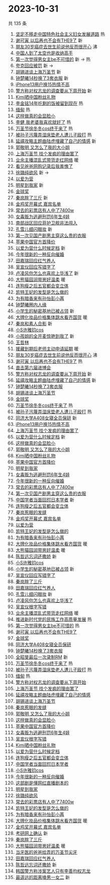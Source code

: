# 2023-10-31

共 135 条

<!-- BEGIN -->
<!-- 最后更新时间 Tue Oct 31 2023 02:16:36 GMT+0800 (China Standard Time) -->

1. [坚定不移走中国特色社会主义妇女发展道路](https://s.weibo.com//weibo?q=%23%E5%9D%9A%E5%AE%9A%E4%B8%8D%E7%A7%BB%E8%B5%B0%E4%B8%AD%E5%9B%BD%E7%89%B9%E8%89%B2%E7%A4%BE%E4%BC%9A%E4%B8%BB%E4%B9%89%E5%A6%87%E5%A5%B3%E5%8F%91%E5%B1%95%E9%81%93%E8%B7%AF%23&Refer=new_time)
   热
1. [谢可寅 以后再也不会有THE9了](https://s.weibo.com//weibo?q=%E8%B0%A2%E5%8F%AF%E5%AF%85%20%E4%BB%A5%E5%90%8E%E5%86%8D%E4%B9%9F%E4%B8%8D%E4%BC%9A%E6%9C%89THE9%E4%BA%86&t=31&band_rank=1&Refer=top)
   新
1. [朋友30岁癌症去世生前说他反而很开心](https://s.weibo.com//weibo?q=%23%E6%9C%8B%E5%8F%8B30%E5%B2%81%E7%99%8C%E7%97%87%E5%8E%BB%E4%B8%96%E7%94%9F%E5%89%8D%E8%AF%B4%E4%BB%96%E5%8F%8D%E8%80%8C%E5%BE%88%E5%BC%80%E5%BF%83%23&t=31&band_rank=2&Refer=top)
   沸
1. [中国人到了太空也是收纳高手](https://s.weibo.com//weibo?q=%23%E4%B8%AD%E5%9B%BD%E4%BA%BA%E5%88%B0%E4%BA%86%E5%A4%AA%E7%A9%BA%E4%B9%9F%E6%98%AF%E6%94%B6%E7%BA%B3%E9%AB%98%E6%89%8B%23&t=31&band_rank=3&Refer=top)
1. [第一次觉得男女主be不可惜的](https://s.weibo.com//weibo?q=%23%E7%AC%AC%E4%B8%80%E6%AC%A1%E8%A7%89%E5%BE%97%E7%94%B7%E5%A5%B3%E4%B8%BBbe%E4%B8%8D%E5%8F%AF%E6%83%9C%E7%9A%84%23&t=31&band_rank=4&Refer=top)
   新 -> 热
1. [夸克回应被罚](https://s.weibo.com//weibo?q=%23%E5%A4%B8%E5%85%8B%E5%9B%9E%E5%BA%94%E8%A2%AB%E7%BD%9A%23&t=31&band_rank=5&Refer=top)
   新 ->
1. [胡锡进谈上海万圣节](https://s.weibo.com//weibo?q=%23%E8%83%A1%E9%94%A1%E8%BF%9B%E8%B0%88%E4%B8%8A%E6%B5%B7%E4%B8%87%E5%9C%A3%E8%8A%82%23&t=31&band_rank=6&Refer=top)
   新
1. [钟楚曦14秒换了3套衣服](https://s.weibo.com//weibo?q=%23%E9%92%9F%E6%A5%9A%E6%9B%A614%E7%A7%92%E6%8D%A2%E4%BA%863%E5%A5%97%E8%A1%A3%E6%9C%8D%23&t=31&band_rank=7&Refer=top)
   新
1. [iPhone13用户换15热情不高](https://s.weibo.com//weibo?q=%23iPhone13%E7%94%A8%E6%88%B7%E6%8D%A215%E7%83%AD%E6%83%85%E4%B8%8D%E9%AB%98%23&t=31&band_rank=8&Refer=top)
1. [警方称对权志龙的调查要从下周开始](https://s.weibo.com//weibo?q=%23%E8%AD%A6%E6%96%B9%E7%A7%B0%E5%AF%B9%E6%9D%83%E5%BF%97%E9%BE%99%E7%9A%84%E8%B0%83%E6%9F%A5%E8%A6%81%E4%BB%8E%E4%B8%8B%E5%91%A8%E5%BC%80%E5%A7%8B%23&t=31&band_rank=9&Refer=top)
   新
1. [Kimi晒中国粉丝礼物](https://s.weibo.com//weibo?q=%23Kimi%E6%99%92%E4%B8%AD%E5%9B%BD%E7%B2%89%E4%B8%9D%E7%A4%BC%E7%89%A9%23&t=31&band_rank=10&Refer=top)
1. [李金铭14年吃剩的饭被留到现在](https://s.weibo.com//weibo?q=%23%E6%9D%8E%E9%87%91%E9%93%AD14%E5%B9%B4%E5%90%83%E5%89%A9%E7%9A%84%E9%A5%AD%E8%A2%AB%E7%95%99%E5%88%B0%E7%8E%B0%E5%9C%A8%23&t=31&band_rank=11&Refer=top)
   热
1. [缅甸](https://s.weibo.com//weibo?q=%E7%BC%85%E7%94%B8&t=31&band_rank=12&Refer=top)
   热
1. [这样做真的会显脸小](https://s.weibo.com//weibo?q=%E8%BF%99%E6%A0%B7%E5%81%9A%E7%9C%9F%E7%9A%84%E4%BC%9A%E6%98%BE%E8%84%B8%E5%B0%8F&t=31&band_rank=13&Refer=top)
1. [李健 我老婆我喜欢就好了](https://s.weibo.com//weibo?q=%E6%9D%8E%E5%81%A5%20%E6%88%91%E8%80%81%E5%A9%86%E6%88%91%E5%96%9C%E6%AC%A2%E5%B0%B1%E5%A5%BD%E4%BA%86&t=31&band_rank=14&Refer=top)
   热
1. [万圣节徐冬冬cos终于来了](https://s.weibo.com//weibo?q=%23%E4%B8%87%E5%9C%A3%E8%8A%82%E5%BE%90%E5%86%AC%E5%86%ACcos%E7%BB%88%E4%BA%8E%E6%9D%A5%E4%BA%86%23&t=31&band_rank=15&Refer=top)
   热
1. [被孙子污蔑弄湿床垫老人遭儿子殴打](https://s.weibo.com//weibo?q=%23%E8%A2%AB%E5%AD%99%E5%AD%90%E6%B1%A1%E8%94%91%E5%BC%84%E6%B9%BF%E5%BA%8A%E5%9E%AB%E8%80%81%E4%BA%BA%E9%81%AD%E5%84%BF%E5%AD%90%E6%AE%B4%E6%89%93%23&t=31&band_rank=16&Refer=top)
   热
1. [延禧攻略主题曲陆虎埋藏了自己的情感](https://s.weibo.com//weibo?q=%23%E5%BB%B6%E7%A6%A7%E6%94%BB%E7%95%A5%E4%B8%BB%E9%A2%98%E6%9B%B2%E9%99%86%E8%99%8E%E5%9F%8B%E8%97%8F%E4%BA%86%E8%87%AA%E5%B7%B1%E7%9A%84%E6%83%85%E6%84%9F%23&t=31&band_rank=17&Refer=top)
   新
1. [郭敬明 又怎么了我的大小姐](https://s.weibo.com//weibo?q=%E9%83%AD%E6%95%AC%E6%98%8E%20%E5%8F%88%E6%80%8E%E4%B9%88%E4%BA%86%E6%88%91%E7%9A%84%E5%A4%A7%E5%B0%8F%E5%A7%90&t=31&band_rank=18&Refer=top)
1. [上海万圣节 找个发疯的理由罢了](https://s.weibo.com//weibo?q=%E4%B8%8A%E6%B5%B7%E4%B8%87%E5%9C%A3%E8%8A%82%20%E6%89%BE%E4%B8%AA%E5%8F%91%E7%96%AF%E7%9A%84%E7%90%86%E7%94%B1%E7%BD%A2%E4%BA%86&t=31&band_rank=19&Refer=top)
1. [业余主播混乱式带货走红网络](https://s.weibo.com//weibo?q=%23%E4%B8%9A%E4%BD%99%E4%B8%BB%E6%92%AD%E6%B7%B7%E4%B9%B1%E5%BC%8F%E5%B8%A6%E8%B4%A7%E8%B5%B0%E7%BA%A2%E7%BD%91%E7%BB%9C%23&t=31&band_rank=20&Refer=top)
   暖
1. [看见爸爸网购记录后我羞愧了](https://s.weibo.com//weibo?q=%23%E7%9C%8B%E8%A7%81%E7%88%B8%E7%88%B8%E7%BD%91%E8%B4%AD%E8%AE%B0%E5%BD%95%E5%90%8E%E6%88%91%E7%BE%9E%E6%84%A7%E4%BA%86%23&t=31&band_rank=21&Refer=top)
1. [徐璐纯欲风](https://s.weibo.com//weibo?q=%23%E5%BE%90%E7%92%90%E7%BA%AF%E6%AC%B2%E9%A3%8E%23&t=31&band_rank=22&Refer=top)
   新 ->
1. [以爱为营](https://s.weibo.com//weibo?q=%E4%BB%A5%E7%88%B1%E4%B8%BA%E8%90%A5&t=31&band_rank=23&Refer=top)
1. [明星到我家](https://s.weibo.com//weibo?q=%E6%98%8E%E6%98%9F%E5%88%B0%E6%88%91%E5%AE%B6&t=31&band_rank=24&Refer=top)
   新
1. [金球奖](https://s.weibo.com//weibo?q=%E9%87%91%E7%90%83%E5%A5%96&t=31&band_rank=25&Refer=top)
1. [秦岚胖了三斤](https://s.weibo.com//weibo?q=%23%E7%A7%A6%E5%B2%9A%E8%83%96%E4%BA%86%E4%B8%89%E6%96%A4%23&t=31&band_rank=26&Refer=top)
   新
1. [金鸡奖开幕式 嘉宾名单](https://s.weibo.com//weibo?q=%E9%87%91%E9%B8%A1%E5%A5%96%E5%BC%80%E5%B9%95%E5%BC%8F%20%E5%98%89%E5%AE%BE%E5%90%8D%E5%8D%95&t=31&band_rank=27&Refer=top)
1. [常去的彩票店有人中了7400w](https://s.weibo.com//weibo?q=%23%E5%B8%B8%E5%8E%BB%E7%9A%84%E5%BD%A9%E7%A5%A8%E5%BA%97%E6%9C%89%E4%BA%BA%E4%B8%AD%E4%BA%867400w%23&t=31&band_rank=28&Refer=top)
1. [女毒贩为逃避刑罚6年生4娃](https://s.weibo.com//weibo?q=%23%E5%A5%B3%E6%AF%92%E8%B4%A9%E4%B8%BA%E9%80%83%E9%81%BF%E5%88%91%E7%BD%9A6%E5%B9%B4%E7%94%9F4%E5%A8%83%23&t=31&band_rank=29&Refer=top)
1. [南部战区回应菲护卫舰非法闯入](https://s.weibo.com//weibo?q=%23%E5%8D%97%E9%83%A8%E6%88%98%E5%8C%BA%E5%9B%9E%E5%BA%94%E8%8F%B2%E6%8A%A4%E5%8D%AB%E8%88%B0%E9%9D%9E%E6%B3%95%E9%97%AF%E5%85%A5%23&t=31&band_rank=30&Refer=top)
1. [孔雪儿细闪眼妆](https://s.weibo.com//weibo?q=%23%E5%AD%94%E9%9B%AA%E5%84%BF%E7%BB%86%E9%97%AA%E7%9C%BC%E5%A6%86%23&t=31&band_rank=31&Refer=top)
   新
1. [第一次见国产剧男主穿这么贵的衣服](https://s.weibo.com//weibo?q=%23%E7%AC%AC%E4%B8%80%E6%AC%A1%E8%A7%81%E5%9B%BD%E4%BA%A7%E5%89%A7%E7%94%B7%E4%B8%BB%E7%A9%BF%E8%BF%99%E4%B9%88%E8%B4%B5%E7%9A%84%E8%A1%A3%E6%9C%8D%23&t=31&band_rank=32&Refer=top)
1. [苹果中国官方首降价](https://s.weibo.com//weibo?q=%23%E8%8B%B9%E6%9E%9C%E4%B8%AD%E5%9B%BD%E5%AE%98%E6%96%B9%E9%A6%96%E9%99%8D%E4%BB%B7%23&t=31&band_rank=33&Refer=top)
1. [以爱为营什么时候定档](https://s.weibo.com//weibo?q=%E4%BB%A5%E7%88%B1%E4%B8%BA%E8%90%A5%E4%BB%80%E4%B9%88%E6%97%B6%E5%80%99%E5%AE%9A%E6%A1%A3&t=31&band_rank=34&Refer=top)
   新
1. [今年很新的一种反向催婚](https://s.weibo.com//weibo?q=%23%E4%BB%8A%E5%B9%B4%E5%BE%88%E6%96%B0%E7%9A%84%E4%B8%80%E7%A7%8D%E5%8F%8D%E5%90%91%E5%82%AC%E5%A9%9A%23&t=31&band_rank=35&Refer=top)
1. [田嘉瑞回应红气养人](https://s.weibo.com//weibo?q=%23%E7%94%B0%E5%98%89%E7%91%9E%E5%9B%9E%E5%BA%94%E7%BA%A2%E6%B0%94%E5%85%BB%E4%BA%BA%23&t=31&band_rank=36&Refer=top)
1. [吴宣仪回应写错字了](https://s.weibo.com//weibo?q=%23%E5%90%B4%E5%AE%A3%E4%BB%AA%E5%9B%9E%E5%BA%94%E5%86%99%E9%94%99%E5%AD%97%E4%BA%86%23&t=31&band_rank=37&Refer=top)
1. [卢凌风你怎么也喜欢上华浅了](https://s.weibo.com//weibo?q=%23%E5%8D%A2%E5%87%8C%E9%A3%8E%E4%BD%A0%E6%80%8E%E4%B9%88%E4%B9%9F%E5%96%9C%E6%AC%A2%E4%B8%8A%E5%8D%8E%E6%B5%85%E4%BA%86%23&t=31&band_rank=38&Refer=top)
   新
1. [大熊猫园润带崽好温柔](https://s.weibo.com//weibo?q=%23%E5%A4%A7%E7%86%8A%E7%8C%AB%E5%9B%AD%E6%B6%A6%E5%B8%A6%E5%B4%BD%E5%A5%BD%E6%B8%A9%E6%9F%94%23&t=31&band_rank=39&Refer=top)
   暖
1. [连狗瘦之后五官都会变立体](https://s.weibo.com//weibo?q=%23%E8%BF%9E%E7%8B%97%E7%98%A6%E4%B9%8B%E5%90%8E%E4%BA%94%E5%AE%98%E9%83%BD%E4%BC%9A%E5%8F%98%E7%AB%8B%E4%BD%93%23&t=31&band_rank=40&Refer=top)
1. [凯特王妃的发型是怎么做的](https://s.weibo.com//weibo?q=%23%E5%87%AF%E7%89%B9%E7%8E%8B%E5%A6%83%E7%9A%84%E5%8F%91%E5%9E%8B%E6%98%AF%E6%80%8E%E4%B9%88%E5%81%9A%E7%9A%84%23&t=31&band_rank=41&Refer=top)
1. [为有暗香来有孙怡彭小苒](https://s.weibo.com//weibo?q=%23%E4%B8%BA%E6%9C%89%E6%9A%97%E9%A6%99%E6%9D%A5%E6%9C%89%E5%AD%99%E6%80%A1%E5%BD%AD%E5%B0%8F%E8%8B%92%23&t=31&band_rank=42&Refer=top)
1. [钟楚曦圈内人缘](https://s.weibo.com//weibo?q=%23%E9%92%9F%E6%A5%9A%E6%9B%A6%E5%9C%88%E5%86%85%E4%BA%BA%E7%BC%98%23&t=31&band_rank=43&Refer=top)
1. [小学生的秘密基地已被占领](https://s.weibo.com//weibo?q=%23%E5%B0%8F%E5%AD%A6%E7%94%9F%E7%9A%84%E7%A7%98%E5%AF%86%E5%9F%BA%E5%9C%B0%E5%B7%B2%E8%A2%AB%E5%8D%A0%E9%A2%86%23&t=31&band_rank=44&Refer=top)
   新
1. [大牌化妆品价格集体跳水看齐国货](https://s.weibo.com//weibo?q=%23%E5%A4%A7%E7%89%8C%E5%8C%96%E5%A6%86%E5%93%81%E4%BB%B7%E6%A0%BC%E9%9B%86%E4%BD%93%E8%B7%B3%E6%B0%B4%E7%9C%8B%E9%BD%90%E5%9B%BD%E8%B4%A7%23&t=31&band_rank=45&Refer=top)
   暖
1. [秦岚和素人合影](https://s.weibo.com//weibo?q=%23%E7%A7%A6%E5%B2%9A%E5%92%8C%E7%B4%A0%E4%BA%BA%E5%90%88%E5%BD%B1%23&t=31&band_rank=46&Refer=top)
   新
1. [小S许雅钧cos](https://s.weibo.com//weibo?q=%E5%B0%8FS%E8%AE%B8%E9%9B%85%E9%92%A7cos&t=31&band_rank=47&Refer=top)
1. [小孩姐的全开麦惊艳到我了](https://s.weibo.com//weibo?q=%23%E5%B0%8F%E5%AD%A9%E5%A7%90%E7%9A%84%E5%85%A8%E5%BC%80%E9%BA%A6%E6%83%8A%E8%89%B3%E5%88%B0%E6%88%91%E4%BA%86%23&t=31&band_rank=48&Refer=top)
   新
1. [王哲林](https://s.weibo.com//weibo?q=%E7%8E%8B%E5%93%B2%E6%9E%97&t=31&band_rank=49&Refer=top)
1. [援藏到期后老师主动申请延期](https://s.weibo.com//weibo?q=%23%E6%8F%B4%E8%97%8F%E5%88%B0%E6%9C%9F%E5%90%8E%E8%80%81%E5%B8%88%E4%B8%BB%E5%8A%A8%E7%94%B3%E8%AF%B7%E5%BB%B6%E6%9C%9F%23&t=31&band_rank=50&Refer=top)
   暖
1. [朋友30岁癌症去世生前说他反而很开心](https://s.weibo.com//weibo?q=%23%E6%9C%8B%E5%8F%8B30%E5%B2%81%E7%99%8C%E7%97%87%E5%8E%BB%E4%B8%96%E7%94%9F%E5%89%8D%E8%AF%B4%E4%BB%96%E5%8F%8D%E8%80%8C%E5%BE%88%E5%BC%80%E5%BF%83%23&t=31&band_rank=1&Refer=top)
   沸
1. [谢可寅 以后再也不会有THE9了](https://s.weibo.com//weibo?q=%E8%B0%A2%E5%8F%AF%E5%AF%85%20%E4%BB%A5%E5%90%8E%E5%86%8D%E4%B9%9F%E4%B8%8D%E4%BC%9A%E6%9C%89THE9%E4%BA%86&t=31&band_rank=2&Refer=top)
   热
1. [直击第六届进博会](https://s.weibo.com//weibo?q=%23%E7%9B%B4%E5%87%BB%E7%AC%AC%E5%85%AD%E5%B1%8A%E8%BF%9B%E5%8D%9A%E4%BC%9A%23&t=31&band_rank=3&Refer=top)
1. [警方称对权志龙的调查要从下周开始](https://s.weibo.com//weibo?q=%23%E8%AD%A6%E6%96%B9%E7%A7%B0%E5%AF%B9%E6%9D%83%E5%BF%97%E9%BE%99%E7%9A%84%E8%B0%83%E6%9F%A5%E8%A6%81%E4%BB%8E%E4%B8%8B%E5%91%A8%E5%BC%80%E5%A7%8B%23&t=31&band_rank=6&Refer=top)
   新
1. [延禧攻略主题曲陆虎埋藏了自己的情感](https://s.weibo.com//weibo?q=%23%E5%BB%B6%E7%A6%A7%E6%94%BB%E7%95%A5%E4%B8%BB%E9%A2%98%E6%9B%B2%E9%99%86%E8%99%8E%E5%9F%8B%E8%97%8F%E4%BA%86%E8%87%AA%E5%B7%B1%E7%9A%84%E6%83%85%E6%84%9F%23&t=31&band_rank=7&Refer=top)
   新
1. [钟楚曦14秒换了3套衣服](https://s.weibo.com//weibo?q=%23%E9%92%9F%E6%A5%9A%E6%9B%A614%E7%A7%92%E6%8D%A2%E4%BA%863%E5%A5%97%E8%A1%A3%E6%9C%8D%23&t=31&band_rank=8&Refer=top)
1. [胡锡进谈上海万圣节](https://s.weibo.com//weibo?q=%23%E8%83%A1%E9%94%A1%E8%BF%9B%E8%B0%88%E4%B8%8A%E6%B5%B7%E4%B8%87%E5%9C%A3%E8%8A%82%23&t=31&band_rank=9&Refer=top)
1. [金球奖](https://s.weibo.com//weibo?q=%E9%87%91%E7%90%83%E5%A5%96&t=31&band_rank=10&Refer=top)
1. [万圣节徐冬冬cos终于来了](https://s.weibo.com//weibo?q=%23%E4%B8%87%E5%9C%A3%E8%8A%82%E5%BE%90%E5%86%AC%E5%86%ACcos%E7%BB%88%E4%BA%8E%E6%9D%A5%E4%BA%86%23&t=31&band_rank=13&Refer=top)
   热
1. [被孙子污蔑弄湿床垫老人遭儿子殴打](https://s.weibo.com//weibo?q=%23%E8%A2%AB%E5%AD%99%E5%AD%90%E6%B1%A1%E8%94%91%E5%BC%84%E6%B9%BF%E5%BA%8A%E5%9E%AB%E8%80%81%E4%BA%BA%E9%81%AD%E5%84%BF%E5%AD%90%E6%AE%B4%E6%89%93%23&t=31&band_rank=15&Refer=top)
   热
1. [同济大学A408女寝全员保研](https://s.weibo.com//weibo?q=%23%E5%90%8C%E6%B5%8E%E5%A4%A7%E5%AD%A6A408%E5%A5%B3%E5%AF%9D%E5%85%A8%E5%91%98%E4%BF%9D%E7%A0%94%23&t=31&band_rank=16&Refer=top)
   新
1. [iPhone13用户换15热情不高](https://s.weibo.com//weibo?q=%23iPhone13%E7%94%A8%E6%88%B7%E6%8D%A215%E7%83%AD%E6%83%85%E4%B8%8D%E9%AB%98%23&t=31&band_rank=17&Refer=top)
1. [上海万圣节 找个发疯的理由罢了](https://s.weibo.com//weibo?q=%E4%B8%8A%E6%B5%B7%E4%B8%87%E5%9C%A3%E8%8A%82%20%E6%89%BE%E4%B8%AA%E5%8F%91%E7%96%AF%E7%9A%84%E7%90%86%E7%94%B1%E7%BD%A2%E4%BA%86&t=31&band_rank=18&Refer=top)
1. [以爱为营什么时候定档](https://s.weibo.com//weibo?q=%E4%BB%A5%E7%88%B1%E4%B8%BA%E8%90%A5%E4%BB%80%E4%B9%88%E6%97%B6%E5%80%99%E5%AE%9A%E6%A1%A3&t=31&band_rank=19&Refer=top)
   新
1. [这样做真的会显脸小](https://s.weibo.com//weibo?q=%E8%BF%99%E6%A0%B7%E5%81%9A%E7%9C%9F%E7%9A%84%E4%BC%9A%E6%98%BE%E8%84%B8%E5%B0%8F&t=31&band_rank=20&Refer=top)
1. [郭敬明 又怎么了我的大小姐](https://s.weibo.com//weibo?q=%E9%83%AD%E6%95%AC%E6%98%8E%20%E5%8F%88%E6%80%8E%E4%B9%88%E4%BA%86%E6%88%91%E7%9A%84%E5%A4%A7%E5%B0%8F%E5%A7%90&t=31&band_rank=23&Refer=top)
1. [Kimi晒中国粉丝礼物](https://s.weibo.com//weibo?q=%23Kimi%E6%99%92%E4%B8%AD%E5%9B%BD%E7%B2%89%E4%B8%9D%E7%A4%BC%E7%89%A9%23&t=31&band_rank=24&Refer=top)
1. [苹果中国官方首降价](https://s.weibo.com//weibo?q=%23%E8%8B%B9%E6%9E%9C%E4%B8%AD%E5%9B%BD%E5%AE%98%E6%96%B9%E9%A6%96%E9%99%8D%E4%BB%B7%23&t=31&band_rank=25&Refer=top)
1. [明星到我家](https://s.weibo.com//weibo?q=%E6%98%8E%E6%98%9F%E5%88%B0%E6%88%91%E5%AE%B6&t=31&band_rank=26&Refer=top)
1. [女毒贩为逃避刑罚6年生4娃](https://s.weibo.com//weibo?q=%23%E5%A5%B3%E6%AF%92%E8%B4%A9%E4%B8%BA%E9%80%83%E9%81%BF%E5%88%91%E7%BD%9A6%E5%B9%B4%E7%94%9F4%E5%A8%83%23&t=31&band_rank=27&Refer=top)
1. [今年很新的一种反向催婚](https://s.weibo.com//weibo?q=%23%E4%BB%8A%E5%B9%B4%E5%BE%88%E6%96%B0%E7%9A%84%E4%B8%80%E7%A7%8D%E5%8F%8D%E5%90%91%E5%82%AC%E5%A9%9A%23&t=31&band_rank=28&Refer=top)
1. [常去的彩票店有人中了7400w](https://s.weibo.com//weibo?q=%23%E5%B8%B8%E5%8E%BB%E7%9A%84%E5%BD%A9%E7%A5%A8%E5%BA%97%E6%9C%89%E4%BA%BA%E4%B8%AD%E4%BA%867400w%23&t=31&band_rank=29&Refer=top)
1. [第一次见国产剧男主穿这么贵的衣服](https://s.weibo.com//weibo?q=%23%E7%AC%AC%E4%B8%80%E6%AC%A1%E8%A7%81%E5%9B%BD%E4%BA%A7%E5%89%A7%E7%94%B7%E4%B8%BB%E7%A9%BF%E8%BF%99%E4%B9%88%E8%B4%B5%E7%9A%84%E8%A1%A3%E6%9C%8D%23&t=31&band_rank=31&Refer=top)
1. [中国学者当面回怼日本学者](https://s.weibo.com//weibo?q=%23%E4%B8%AD%E5%9B%BD%E5%AD%A6%E8%80%85%E5%BD%93%E9%9D%A2%E5%9B%9E%E6%80%BC%E6%97%A5%E6%9C%AC%E5%AD%A6%E8%80%85%23&t=31&band_rank=32&Refer=top)
   新
1. [连狗瘦之后五官都会变立体](https://s.weibo.com//weibo?q=%23%E8%BF%9E%E7%8B%97%E7%98%A6%E4%B9%8B%E5%90%8E%E4%BA%94%E5%AE%98%E9%83%BD%E4%BC%9A%E5%8F%98%E7%AB%8B%E4%BD%93%23&t=31&band_rank=33&Refer=top)
1. [秦岚惹眼的发缝](https://s.weibo.com//weibo?q=%E7%A7%A6%E5%B2%9A%E6%83%B9%E7%9C%BC%E7%9A%84%E5%8F%91%E7%BC%9D&t=31&band_rank=34&Refer=top)
1. [金鸡奖开幕式 嘉宾名单](https://s.weibo.com//weibo?q=%E9%87%91%E9%B8%A1%E5%A5%96%E5%BC%80%E5%B9%95%E5%BC%8F%20%E5%98%89%E5%AE%BE%E5%90%8D%E5%8D%95&t=31&band_rank=35&Refer=top)
1. [以爱为营](https://s.weibo.com//weibo?q=%E4%BB%A5%E7%88%B1%E4%B8%BA%E8%90%A5&t=31&band_rank=36&Refer=top)
1. [凯特王妃的发型是怎么做的](https://s.weibo.com//weibo?q=%23%E5%87%AF%E7%89%B9%E7%8E%8B%E5%A6%83%E7%9A%84%E5%8F%91%E5%9E%8B%E6%98%AF%E6%80%8E%E4%B9%88%E5%81%9A%E7%9A%84%23&t=31&band_rank=37&Refer=top)
1. [为有暗香来有孙怡彭小苒](https://s.weibo.com//weibo?q=%23%E4%B8%BA%E6%9C%89%E6%9A%97%E9%A6%99%E6%9D%A5%E6%9C%89%E5%AD%99%E6%80%A1%E5%BD%AD%E5%B0%8F%E8%8B%92%23&t=31&band_rank=38&Refer=top)
1. [大牌化妆品价格集体跳水看齐国货](https://s.weibo.com//weibo?q=%23%E5%A4%A7%E7%89%8C%E5%8C%96%E5%A6%86%E5%93%81%E4%BB%B7%E6%A0%BC%E9%9B%86%E4%BD%93%E8%B7%B3%E6%B0%B4%E7%9C%8B%E9%BD%90%E5%9B%BD%E8%B4%A7%23&t=31&band_rank=39&Refer=top)
   暖
1. [大熊猫园润带崽好温柔](https://s.weibo.com//weibo?q=%23%E5%A4%A7%E7%86%8A%E7%8C%AB%E5%9B%AD%E6%B6%A6%E5%B8%A6%E5%B4%BD%E5%A5%BD%E6%B8%A9%E6%9F%94%23&t=31&band_rank=40&Refer=top)
   暖
1. [陈哲远忘词还撒娇](https://s.weibo.com//weibo?q=%23%E9%99%88%E5%93%B2%E8%BF%9C%E5%BF%98%E8%AF%8D%E8%BF%98%E6%92%92%E5%A8%87%23&t=31&band_rank=41&Refer=top)
   新
1. [小S许雅钧cos](https://s.weibo.com//weibo?q=%E5%B0%8FS%E8%AE%B8%E9%9B%85%E9%92%A7cos&t=31&band_rank=42&Refer=top)
1. [小学生的秘密基地已被占领](https://s.weibo.com//weibo?q=%23%E5%B0%8F%E5%AD%A6%E7%94%9F%E7%9A%84%E7%A7%98%E5%AF%86%E5%9F%BA%E5%9C%B0%E5%B7%B2%E8%A2%AB%E5%8D%A0%E9%A2%86%23&t=31&band_rank=43&Refer=top)
   新
1. [吴宣仪回应写错字了](https://s.weibo.com//weibo?q=%23%E5%90%B4%E5%AE%A3%E4%BB%AA%E5%9B%9E%E5%BA%94%E5%86%99%E9%94%99%E5%AD%97%E4%BA%86%23&t=31&band_rank=44&Refer=top)
1. [秦岚胖了三斤](https://s.weibo.com//weibo?q=%23%E7%A7%A6%E5%B2%9A%E8%83%96%E4%BA%86%E4%B8%89%E6%96%A4%23&t=31&band_rank=45&Refer=top)
1. [田嘉瑞回应红气养人](https://s.weibo.com//weibo?q=%23%E7%94%B0%E5%98%89%E7%91%9E%E5%9B%9E%E5%BA%94%E7%BA%A2%E6%B0%94%E5%85%BB%E4%BA%BA%23&t=31&band_rank=46&Refer=top)
1. [孔雪儿细闪眼妆](https://s.weibo.com//weibo?q=%23%E5%AD%94%E9%9B%AA%E5%84%BF%E7%BB%86%E9%97%AA%E7%9C%BC%E5%A6%86%23&t=31&band_rank=47&Refer=top)
   新
1. [卢凌风你怎么也喜欢上华浅了](https://s.weibo.com//weibo?q=%23%E5%8D%A2%E5%87%8C%E9%A3%8E%E4%BD%A0%E6%80%8E%E4%B9%88%E4%B9%9F%E5%96%9C%E6%AC%A2%E4%B8%8A%E5%8D%8E%E6%B5%85%E4%BA%86%23&t=31&band_rank=48&Refer=top)
1. [吴宣仪根字写错](https://s.weibo.com//weibo?q=%23%E5%90%B4%E5%AE%A3%E4%BB%AA%E6%A0%B9%E5%AD%97%E5%86%99%E9%94%99%23&t=31&band_rank=49&Refer=top)
1. [业余主播混乱式带货走红网络](https://s.weibo.com//weibo?q=%23%E4%B8%9A%E4%BD%99%E4%B8%BB%E6%92%AD%E6%B7%B7%E4%B9%B1%E5%BC%8F%E5%B8%A6%E8%B4%A7%E8%B5%B0%E7%BA%A2%E7%BD%91%E7%BB%9C%23&t=31&band_rank=50&Refer=top)
   暖
1. [推进新时代党的民族工作高质量发展](https://s.weibo.com//weibo?q=%23%E6%8E%A8%E8%BF%9B%E6%96%B0%E6%97%B6%E4%BB%A3%E5%85%9A%E7%9A%84%E6%B0%91%E6%97%8F%E5%B7%A5%E4%BD%9C%E9%AB%98%E8%B4%A8%E9%87%8F%E5%8F%91%E5%B1%95%23&Refer=new_time)
   热
1. [第一次觉得男女主be不可惜的](https://s.weibo.com//weibo?q=%23%E7%AC%AC%E4%B8%80%E6%AC%A1%E8%A7%89%E5%BE%97%E7%94%B7%E5%A5%B3%E4%B8%BBbe%E4%B8%8D%E5%8F%AF%E6%83%9C%E7%9A%84%23&t=31&band_rank=2&Refer=top)
   热
1. [谢可寅 以后再也不会有THE9了](https://s.weibo.com//weibo?q=%E8%B0%A2%E5%8F%AF%E5%AF%85%20%E4%BB%A5%E5%90%8E%E5%86%8D%E4%B9%9F%E4%B8%8D%E4%BC%9A%E6%9C%89THE9%E4%BA%86&t=31&band_rank=4&Refer=top)
1. [金球奖](https://s.weibo.com//weibo?q=%E9%87%91%E7%90%83%E5%A5%96&t=31&band_rank=6&Refer=top)
1. [同济大学A408女寝全员保研](https://s.weibo.com//weibo?q=%23%E5%90%8C%E6%B5%8E%E5%A4%A7%E5%AD%A6A408%E5%A5%B3%E5%AF%9D%E5%85%A8%E5%91%98%E4%BF%9D%E7%A0%94%23&t=31&band_rank=7&Refer=top)
1. [钟楚曦14秒换了3套衣服](https://s.weibo.com//weibo?q=%23%E9%92%9F%E6%A5%9A%E6%9B%A614%E7%A7%92%E6%8D%A2%E4%BA%863%E5%A5%97%E8%A1%A3%E6%9C%8D%23&t=31&band_rank=9&Refer=top)
1. [全昭旻最后一次录制RM](https://s.weibo.com//weibo?q=%23%E5%85%A8%E6%98%AD%E6%97%BB%E6%9C%80%E5%90%8E%E4%B8%80%E6%AC%A1%E5%BD%95%E5%88%B6RM%23&t=31&band_rank=10&Refer=top)
   新
1. [万圣节徐冬冬cos终于来了](https://s.weibo.com//weibo?q=%23%E4%B8%87%E5%9C%A3%E8%8A%82%E5%BE%90%E5%86%AC%E5%86%ACcos%E7%BB%88%E4%BA%8E%E6%9D%A5%E4%BA%86%23&t=31&band_rank=12&Refer=top)
   热
1. [被孙子污蔑弄湿床垫老人遭儿子殴打](https://s.weibo.com//weibo?q=%23%E8%A2%AB%E5%AD%99%E5%AD%90%E6%B1%A1%E8%94%91%E5%BC%84%E6%B9%BF%E5%BA%8A%E5%9E%AB%E8%80%81%E4%BA%BA%E9%81%AD%E5%84%BF%E5%AD%90%E6%AE%B4%E6%89%93%23&t=31&band_rank=13&Refer=top)
   热
1. [缅甸](https://s.weibo.com//weibo?q=%E7%BC%85%E7%94%B8&t=31&band_rank=15&Refer=top)
   热
1. [警方称对权志龙的调查要从下周开始](https://s.weibo.com//weibo?q=%23%E8%AD%A6%E6%96%B9%E7%A7%B0%E5%AF%B9%E6%9D%83%E5%BF%97%E9%BE%99%E7%9A%84%E8%B0%83%E6%9F%A5%E8%A6%81%E4%BB%8E%E4%B8%8B%E5%91%A8%E5%BC%80%E5%A7%8B%23&t=31&band_rank=16&Refer=top)
1. [上海万圣节 找个发疯的理由罢了](https://s.weibo.com//weibo?q=%E4%B8%8A%E6%B5%B7%E4%B8%87%E5%9C%A3%E8%8A%82%20%E6%89%BE%E4%B8%AA%E5%8F%91%E7%96%AF%E7%9A%84%E7%90%86%E7%94%B1%E7%BD%A2%E4%BA%86&t=31&band_rank=17&Refer=top)
1. [延禧攻略主题曲陆虎埋藏了自己的情感](https://s.weibo.com//weibo?q=%23%E5%BB%B6%E7%A6%A7%E6%94%BB%E7%95%A5%E4%B8%BB%E9%A2%98%E6%9B%B2%E9%99%86%E8%99%8E%E5%9F%8B%E8%97%8F%E4%BA%86%E8%87%AA%E5%B7%B1%E7%9A%84%E6%83%85%E6%84%9F%23&t=31&band_rank=18&Refer=top)
1. [胡锡进谈上海万圣节](https://s.weibo.com//weibo?q=%23%E8%83%A1%E9%94%A1%E8%BF%9B%E8%B0%88%E4%B8%8A%E6%B5%B7%E4%B8%87%E5%9C%A3%E8%8A%82%23&t=31&band_rank=19&Refer=top)
1. [秦岚惹眼的发缝](https://s.weibo.com//weibo?q=%E7%A7%A6%E5%B2%9A%E6%83%B9%E7%9C%BC%E7%9A%84%E5%8F%91%E7%BC%9D&t=31&band_rank=20&Refer=top)
1. [郭敬明 又怎么了我的大小姐](https://s.weibo.com//weibo?q=%E9%83%AD%E6%95%AC%E6%98%8E%20%E5%8F%88%E6%80%8E%E4%B9%88%E4%BA%86%E6%88%91%E7%9A%84%E5%A4%A7%E5%B0%8F%E5%A7%90&t=31&band_rank=22&Refer=top)
1. [这样做真的会显脸小](https://s.weibo.com//weibo?q=%E8%BF%99%E6%A0%B7%E5%81%9A%E7%9C%9F%E7%9A%84%E4%BC%9A%E6%98%BE%E8%84%B8%E5%B0%8F&t=31&band_rank=23&Refer=top)
1. [苹果中国官方首降价](https://s.weibo.com//weibo?q=%23%E8%8B%B9%E6%9E%9C%E4%B8%AD%E5%9B%BD%E5%AE%98%E6%96%B9%E9%A6%96%E9%99%8D%E4%BB%B7%23&t=31&band_rank=24&Refer=top)
1. [女毒贩为逃避刑罚6年生4娃](https://s.weibo.com//weibo?q=%23%E5%A5%B3%E6%AF%92%E8%B4%A9%E4%B8%BA%E9%80%83%E9%81%BF%E5%88%91%E7%BD%9A6%E5%B9%B4%E7%94%9F4%E5%A8%83%23&t=31&band_rank=25&Refer=top)
1. [吴宣仪根字写错](https://s.weibo.com//weibo?q=%23%E5%90%B4%E5%AE%A3%E4%BB%AA%E6%A0%B9%E5%AD%97%E5%86%99%E9%94%99%23&t=31&band_rank=26&Refer=top)
1. [Kimi晒中国粉丝礼物](https://s.weibo.com//weibo?q=%23Kimi%E6%99%92%E4%B8%AD%E5%9B%BD%E7%B2%89%E4%B8%9D%E7%A4%BC%E7%89%A9%23&t=31&band_rank=27&Refer=top)
1. [以爱为营什么时候定档](https://s.weibo.com//weibo?q=%E4%BB%A5%E7%88%B1%E4%B8%BA%E8%90%A5%E4%BB%80%E4%B9%88%E6%97%B6%E5%80%99%E5%AE%9A%E6%A1%A3&t=31&band_rank=28&Refer=top)
1. [连狗瘦之后五官都会变立体](https://s.weibo.com//weibo?q=%23%E8%BF%9E%E7%8B%97%E7%98%A6%E4%B9%8B%E5%90%8E%E4%BA%94%E5%AE%98%E9%83%BD%E4%BC%9A%E5%8F%98%E7%AB%8B%E4%BD%93%23&t=31&band_rank=29&Refer=top)
1. [中国学者当面回怼日本学者](https://s.weibo.com//weibo?q=%23%E4%B8%AD%E5%9B%BD%E5%AD%A6%E8%80%85%E5%BD%93%E9%9D%A2%E5%9B%9E%E6%80%BC%E6%97%A5%E6%9C%AC%E5%AD%A6%E8%80%85%23&t=31&band_rank=31&Refer=top)
1. [小S许雅钧cos](https://s.weibo.com//weibo?q=%E5%B0%8FS%E8%AE%B8%E9%9B%85%E9%92%A7cos&t=31&band_rank=33&Refer=top)
1. [今年很新的一种反向催婚](https://s.weibo.com//weibo?q=%23%E4%BB%8A%E5%B9%B4%E5%BE%88%E6%96%B0%E7%9A%84%E4%B8%80%E7%A7%8D%E5%8F%8D%E5%90%91%E5%82%AC%E5%A9%9A%23&t=31&band_rank=34&Refer=top)
1. [这部剧是懂网红直播剧本的](https://s.weibo.com//weibo?q=%23%E8%BF%99%E9%83%A8%E5%89%A7%E6%98%AF%E6%87%82%E7%BD%91%E7%BA%A2%E7%9B%B4%E6%92%AD%E5%89%A7%E6%9C%AC%E7%9A%84%23&t=31&band_rank=35&Refer=top)
1. [明星到我家](https://s.weibo.com//weibo?q=%E6%98%8E%E6%98%9F%E5%88%B0%E6%88%91%E5%AE%B6&t=31&band_rank=36&Refer=top)
1. [徐璐纯欲风](https://s.weibo.com//weibo?q=%23%E5%BE%90%E7%92%90%E7%BA%AF%E6%AC%B2%E9%A3%8E%23&t=31&band_rank=37&Refer=top)
1. [常去的彩票店有人中了7400w](https://s.weibo.com//weibo?q=%23%E5%B8%B8%E5%8E%BB%E7%9A%84%E5%BD%A9%E7%A5%A8%E5%BA%97%E6%9C%89%E4%BA%BA%E4%B8%AD%E4%BA%867400w%23&t=31&band_rank=38&Refer=top)
1. [凯特王妃的发型是怎么做的](https://s.weibo.com//weibo?q=%23%E5%87%AF%E7%89%B9%E7%8E%8B%E5%A6%83%E7%9A%84%E5%8F%91%E5%9E%8B%E6%98%AF%E6%80%8E%E4%B9%88%E5%81%9A%E7%9A%84%23&t=31&band_rank=39&Refer=top)
1. [为有暗香来有孙怡彭小苒](https://s.weibo.com//weibo?q=%23%E4%B8%BA%E6%9C%89%E6%9A%97%E9%A6%99%E6%9D%A5%E6%9C%89%E5%AD%99%E6%80%A1%E5%BD%AD%E5%B0%8F%E8%8B%92%23&t=31&band_rank=40&Refer=top)
1. [大牌化妆品价格集体跳水看齐国货](https://s.weibo.com//weibo?q=%23%E5%A4%A7%E7%89%8C%E5%8C%96%E5%A6%86%E5%93%81%E4%BB%B7%E6%A0%BC%E9%9B%86%E4%BD%93%E8%B7%B3%E6%B0%B4%E7%9C%8B%E9%BD%90%E5%9B%BD%E8%B4%A7%23&t=31&band_rank=41&Refer=top)
   暖
1. [金鸡奖开幕式 嘉宾名单](https://s.weibo.com//weibo?q=%E9%87%91%E9%B8%A1%E5%A5%96%E5%BC%80%E5%B9%95%E5%BC%8F%20%E5%98%89%E5%AE%BE%E5%90%8D%E5%8D%95&t=31&band_rank=42&Refer=top)
1. [考研网上确认](https://s.weibo.com//weibo?q=%23%E8%80%83%E7%A0%94%E7%BD%91%E4%B8%8A%E7%A1%AE%E8%AE%A4%23&t=31&band_rank=43&Refer=top)
   新
1. [秦岚胖了三斤](https://s.weibo.com//weibo?q=%23%E7%A7%A6%E5%B2%9A%E8%83%96%E4%BA%86%E4%B8%89%E6%96%A4%23&t=31&band_rank=44&Refer=top)
1. [大熊猫园润带崽好温柔](https://s.weibo.com//weibo?q=%23%E5%A4%A7%E7%86%8A%E7%8C%AB%E5%9B%AD%E6%B6%A6%E5%B8%A6%E5%B4%BD%E5%A5%BD%E6%B8%A9%E6%9F%94%23&t=31&band_rank=45&Refer=top)
   暖
1. [当牙医的爸爸给弄的万圣节尖牙](https://s.weibo.com//weibo?q=%E5%BD%93%E7%89%99%E5%8C%BB%E7%9A%84%E7%88%B8%E7%88%B8%E7%BB%99%E5%BC%84%E7%9A%84%E4%B8%87%E5%9C%A3%E8%8A%82%E5%B0%96%E7%89%99&t=31&band_rank=46&Refer=top)
1. [田嘉瑞回应红气养人](https://s.weibo.com//weibo?q=%23%E7%94%B0%E5%98%89%E7%91%9E%E5%9B%9E%E5%BA%94%E7%BA%A2%E6%B0%94%E5%85%BB%E4%BA%BA%23&t=31&band_rank=47&Refer=top)
1. [陈哲远忘词还撒娇](https://s.weibo.com//weibo?q=%23%E9%99%88%E5%93%B2%E8%BF%9C%E5%BF%98%E8%AF%8D%E8%BF%98%E6%92%92%E5%A8%87%23&t=31&band_rank=48&Refer=top)
   新
1. [韩国警方称涉案艺人只有李善均权志龙](https://s.weibo.com//weibo?q=%23%E9%9F%A9%E5%9B%BD%E8%AD%A6%E6%96%B9%E7%A7%B0%E6%B6%89%E6%A1%88%E8%89%BA%E4%BA%BA%E5%8F%AA%E6%9C%89%E6%9D%8E%E5%96%84%E5%9D%87%E6%9D%83%E5%BF%97%E9%BE%99%23&t=31&band_rank=49&Refer=top)
1. [最遥远的距离嗑男一女二](https://s.weibo.com//weibo?q=%23%E6%9C%80%E9%81%A5%E8%BF%9C%E7%9A%84%E8%B7%9D%E7%A6%BB%E5%97%91%E7%94%B7%E4%B8%80%E5%A5%B3%E4%BA%8C%23&t=31&band_rank=50&Refer=top)
   新

<!-- END -->
